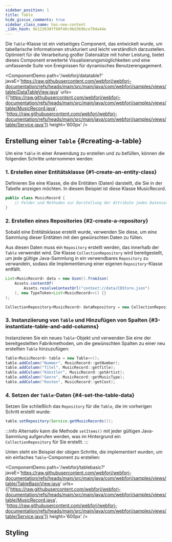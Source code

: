 ```yaml
---
sidebar_position: 1
title: Table
hide_giscus_comments: true
sidebar_class_name: has-new-content
_i18n_hash: 9e123638ff60f46c96d369bce79da44e
---
```

<DocChip chip='shadow' />
<DocChip chip='name' label="dwc-table" />
<DocChip chip='since' label='24.00' />
<JavadocLink type="table" location="com/webforj/component/table/Table" top='true'/>

Die `Table`-Klasse ist ein vielseitiges Component, das entwickelt wurde, um tabellarische Informationen strukturiert und leicht verständlich darzustellen. Optimiert für die Verarbeitung großer Datensätze mit hoher Leistung, bietet dieses Component erweiterte Visualisierungsmöglichkeiten und eine umfassende Suite von Ereignissen für dynamisches Benutzerengagement.

<ComponentDemo 
path='/webforj/datatable?' 
javaE='https://raw.githubusercontent.com/webforj/webforj-documentation/refs/heads/main/src/main/java/com/webforj/samples/views/table/DataTableView.java'
urls={['https://raw.githubusercontent.com/webforj/webforj-documentation/refs/heads/main/src/main/java/com/webforj/samples/views/table/MusicRecord.java', 
'https://raw.githubusercontent.com/webforj/webforj-documentation/refs/heads/main/src/main/java/com/webforj/samples/views/table/Service.java']}
height='600px'
/>


## Erstellung einer `Table` {#creating-a-table}

Um eine `Table` in einer Anwendung zu erstellen und zu befüllen, können die folgenden Schritte unternommen werden:

### 1. Erstellen einer Entitätsklasse {#1-create-an-entity-class}

Definieren Sie eine Klasse, die die Entitäten (Daten) darstellt, die Sie in der Tabelle anzeigen möchten. In diesem Beispiel ist diese Klasse MusicRecord.

```java
public class MusicRecord {
    // Felder und Methoden zur Darstellung der Attribute jedes Datensatzes
}
```

### 2. Erstellen eines Repositories {#2-create-a-repository}

Sobald eine Entitätsklasse erstellt wurde, verwenden Sie diese, um eine Sammlung dieser Entitäten mit den gewünschten Daten zu füllen.

Aus diesen Daten muss ein `Repository` erstellt werden, das innerhalb der `Table` verwendet wird. Die Klasse `CollectionRepository` wird bereitgestellt, um jede gültige Java-Sammlung in ein verwendbares `Repository` zu verwandeln, sodass die Implementierung einer eigenen `Repository`-Klasse entfällt.

```java
List<MusicRecord> data = new Gson().fromJson(
    Assets.contentOf(
        Assets.resolveContextUrl("context://data/CDStore.json")
    ), new TypeToken<List<MusicRecord>>() {}
);

CollectionRepository<MusicRecord> dataRepository = new CollectionRepository<>(data);
```

### 3. Instanziierung von `Table` und Hinzufügen von Spalten {#3-instantiate-table-and-add-columns}

Instanziieren Sie ein neues `Table`-Objekt und verwenden Sie eine der bereitgestellten Fabrikmethoden, um die gewünschten Spalten zu einer neu erstellten `Table` hinzuzufügen:

```java
Table<MusicRecord> table = new Table<>();
table.addColumn("Nummer", MusicRecord::getNumber);
table.addColumn("Titel", MusicRecord::getTitle);
table.addColumn("Künstler", MusicRecord::getArtist);
table.addColumn("Genre", MusicRecord::getMusicType);
table.addColumn("Kosten", MusicRecord::getCost);
```

### 4. Setzen der `Table`-Daten {#4-set-the-table-data}

Setzen Sie schließlich das `Repository` für die `Table`, die im vorherigen Schritt erstellt wurde:

```java
table.setRepository(Service.getMusicRecords());
```

:::info
Alternativ kann die Methode `setItems()` mit jeder gültigen Java-Sammlung aufgerufen werden, was im Hintergrund ein `CollectionRepository` für Sie erstellt. 
:::

Unten steht ein Beispiel der obigen Schritte, die implementiert wurden, um ein einfaches `Table`-Component zu erstellen:


<ComponentDemo 
path='/webforj/tablebasic?' 
javaE='https://raw.githubusercontent.com/webforj/webforj-documentation/refs/heads/main/src/main/java/com/webforj/samples/views/table/TableBasicView.java'
urls={['https://raw.githubusercontent.com/webforj/webforj-documentation/refs/heads/main/src/main/java/com/webforj/samples/views/table/MusicRecord.java', 
'https://raw.githubusercontent.com/webforj/webforj-documentation/refs/heads/main/src/main/java/com/webforj/samples/views/table/Service.java']}
height='600px'
/>

## Styling

<TableBuilder name="Table" />
